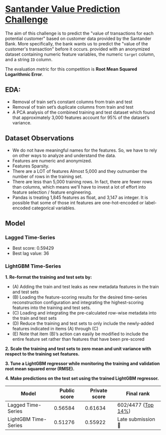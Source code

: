 # [Santander Value Prediction Challenge](https://www.kaggle.com/c/santander-value-prediction-challenge/)
The aim of this challenge is to predict the "value of transactions for each potential customer" based on customer data provided by the Santander Bank. More specifically, the bank wants us to predict the "value of the customer's transaction" before it occurs. provided with an anonymized dataset containing numeric feature variables, the numeric `target` column, and a string `ID` column.

The evaluation metric for this competition is **Root Mean Squared Logarithmic Error**.

## EDA:

- Removal of train set’s constant columns from train and test
- Removal of train set’s duplicate columns from train and test
- A PCA analysis of the combined training and test dataset which found that approximately 3,000 features account for 95% of the dataset’s variance.


## Dataset Observations
- We do not have meaningful names for the features. So, we have to rely on other ways to analyze and understand the data.
- Features are numeric and anonymized.
- Features Sparsity.
- There are a LOT of features Almost 5,000 and they outnumber the number of rows in the training set.
- There are less than 5,000 training rows. In fact, there are fewer rows than columns, which means we'll have to invest a lot of effort into feature selection / feature engineering.
- Pandas is treating 1,845 features as float, and 3,147 as integer. It is possible that some of those int features are one-hot-encoded or label-encoded categorical variables. 


## Model

### Lagged Time-Series
- Best score: 0.59429
- Best lag value: 36

### LightGBM Time-Series

**1. Re-format the training and test sets by:**
- (A) Adding the train and test leaks as new metadata features in the train and test sets
- (B) Loading the feature-scoring results for the desired time-series reconstruction configuration and
integrating the highest-scoring features into the training and test sets.
- (C) Loading and integrating the pre-calculated row-wise metadata into the train and test sets
- (D) Reduce the training and test sets to only include the newly-added features indicated in items (A)
through (C)
- (E) Note that item (B)’s action can easily be modified to include the entire feature set rather than
features that have been pre-scored

**2. Scale the training and test sets to zero mean and unit variance with respect to the training set features.**

**3. Tune a LightGBM regressor while monitoring the training and validation root mean squared error (RMSE).**

**4. Make predictions on the test set using the trained LightGBM regressor.**


|Model|Public score|Private score|Final rank| 
|---|---|---|---|
| Lagged Time-Series  |0.56584|0.61634| 602/4477 ([Top 14%](https://www.kaggle.com/shielaj/competitions))|
| LightGBM Time-Series  |0.51276|0.55922| Late submission 🥉 |
